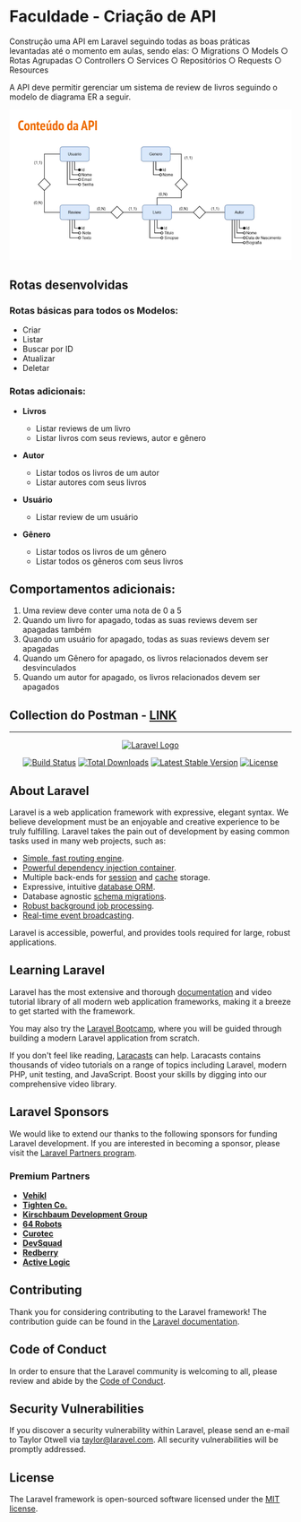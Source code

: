 # Faculdade - Criação de API
Construção uma API em Laravel seguindo todas as boas práticas levantadas até o momento em aulas, sendo elas:
 ○ Migrations
 ○ Models
 ○ Rotas Agrupadas
 ○ Controllers
 ○ Services
 ○ Repositórios
 ○ Requests
 ○ Resources

A API deve permitir gerenciar um sistema de review de livros seguindo o modelo de diagrama ER a seguir.

<img src="https://raw.githubusercontent.com/hribes/laravel_book_review/refs/heads/main/imagem/conteudo_api.png" alt="Conteúdo da API">


## Rotas desenvolvidas
### Rotas básicas para todos os Modelos:
 - Criar
 - Listar
 - Buscar por ID
 - Atualizar
 - Deletar

### Rotas adicionais:

- **Livros**

    - Listar reviews de um livro
    - Listar livros com seus reviews, autor e gênero
- **Autor**

    - Listar todos os livros de um autor
    - Listar autores com seus livros
- **Usuário**
    - Listar review de um usuário
- **Gênero**
    - Listar todos os livros de um gênero
    - Listar todos os gêneros com seus livros

## Comportamentos adicionais:
1. Uma review deve conter uma nota de 0 a 5
2. Quando um livro for apagado, todas as suas reviews devem ser apagadas também
3. Quando um usuário for apagado, todas as suas reviews devem ser apagadas
4. Quando um Gênero for apagado, os livros relacionados devem ser desvinculados
5. Quando um autor for apagado, os livros relacionados devem ser apagados



## Collection do Postman - [LINK](https://github.com/hribes/laravel_book_review/blob/main/book-review.postman_collection.json)




---

<p align="center"><a href="https://laravel.com" target="_blank"><img src="https://raw.githubusercontent.com/laravel/art/master/logo-lockup/5%20SVG/2%20CMYK/1%20Full%20Color/laravel-logolockup-cmyk-red.svg" width="400" alt="Laravel Logo"></a></p>

<p align="center">
<a href="https://github.com/laravel/framework/actions"><img src="https://github.com/laravel/framework/workflows/tests/badge.svg" alt="Build Status"></a>
<a href="https://packagist.org/packages/laravel/framework"><img src="https://img.shields.io/packagist/dt/laravel/framework" alt="Total Downloads"></a>
<a href="https://packagist.org/packages/laravel/framework"><img src="https://img.shields.io/packagist/v/laravel/framework" alt="Latest Stable Version"></a>
<a href="https://packagist.org/packages/laravel/framework"><img src="https://img.shields.io/packagist/l/laravel/framework" alt="License"></a>
</p>

## About Laravel

Laravel is a web application framework with expressive, elegant syntax. We believe development must be an enjoyable and creative experience to be truly fulfilling. Laravel takes the pain out of development by easing common tasks used in many web projects, such as:

- [Simple, fast routing engine](https://laravel.com/docs/routing).
- [Powerful dependency injection container](https://laravel.com/docs/container).
- Multiple back-ends for [session](https://laravel.com/docs/session) and [cache](https://laravel.com/docs/cache) storage.
- Expressive, intuitive [database ORM](https://laravel.com/docs/eloquent).
- Database agnostic [schema migrations](https://laravel.com/docs/migrations).
- [Robust background job processing](https://laravel.com/docs/queues).
- [Real-time event broadcasting](https://laravel.com/docs/broadcasting).

Laravel is accessible, powerful, and provides tools required for large, robust applications.

## Learning Laravel

Laravel has the most extensive and thorough [documentation](https://laravel.com/docs) and video tutorial library of all modern web application frameworks, making it a breeze to get started with the framework.

You may also try the [Laravel Bootcamp](https://bootcamp.laravel.com), where you will be guided through building a modern Laravel application from scratch.

If you don't feel like reading, [Laracasts](https://laracasts.com) can help. Laracasts contains thousands of video tutorials on a range of topics including Laravel, modern PHP, unit testing, and JavaScript. Boost your skills by digging into our comprehensive video library.

## Laravel Sponsors

We would like to extend our thanks to the following sponsors for funding Laravel development. If you are interested in becoming a sponsor, please visit the [Laravel Partners program](https://partners.laravel.com).

### Premium Partners

- **[Vehikl](https://vehikl.com)**
- **[Tighten Co.](https://tighten.co)**
- **[Kirschbaum Development Group](https://kirschbaumdevelopment.com)**
- **[64 Robots](https://64robots.com)**
- **[Curotec](https://www.curotec.com/services/technologies/laravel)**
- **[DevSquad](https://devsquad.com/hire-laravel-developers)**
- **[Redberry](https://redberry.international/laravel-development)**
- **[Active Logic](https://activelogic.com)**

## Contributing

Thank you for considering contributing to the Laravel framework! The contribution guide can be found in the [Laravel documentation](https://laravel.com/docs/contributions).

## Code of Conduct

In order to ensure that the Laravel community is welcoming to all, please review and abide by the [Code of Conduct](https://laravel.com/docs/contributions#code-of-conduct).

## Security Vulnerabilities

If you discover a security vulnerability within Laravel, please send an e-mail to Taylor Otwell via [taylor@laravel.com](mailto:taylor@laravel.com). All security vulnerabilities will be promptly addressed.

## License

The Laravel framework is open-sourced software licensed under the [MIT license](https://opensource.org/licenses/MIT).
